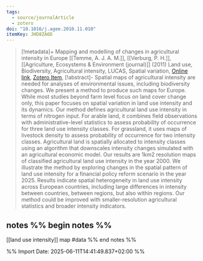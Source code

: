 ```yaml
---
tags:
  - source/journalArticle
  - zotero
doi: "10.1016/j.agee.2010.11.010"
itemKey: JHD8ZA6D
---
```

>[!metadata]+
> Mapping and modelling of changes in agricultural intensity in Europe
> [[Temme, A. J. A. M.]], [[Verburg, P. H.]], 
> [[Agriculture, Ecosystems & Environment (journal)]] (2011)
> Land use, Biodiversity, Agricultural intensity, LUCAS, Spatial variation, 
> [Online link](https://www.sciencedirect.com/science/article/pii/S0167880910003014), [Zotero Item](zotero://select/library/items/JHD8ZA6D),
>[!abstract]-
>Spatial maps of agricultural intensity are needed for analyses of environmental issues, including biodiversity changes. We present a method to produce such maps for Europe. While most studies beyond farm level focus on land cover change only, this paper focuses on spatial variation in land use intensity and its dynamics. Our method defines agricultural land use intensity in terms of nitrogen input. For arable land, it combines field observations with administrative-level statistics to assess probability of occurrence for three land use intensity classes. For grassland, it uses maps of livestock density to assess probability of occurrence for two intensity classes. Agricultural land is spatially allocated to intensity classes using an algorithm that downscales intensity changes simulated with an agricultural economic model. Our results are 1km2 resolution maps of classified agricultural land use intensity in the year 2000. We illustrate the method by exploring changes in the spatial pattern of land use intensity for a financial policy reform scenario in the year 2025. Results indicate spatial heterogeneity in land use intensity across European countries, including large differences in intensity between countries, between regions, but also within regions. Our method could be improved with smaller-resolution agricultural statistics and broader intensity indicators.

## notes %% begin notes %%
[[land use intensity]] map #data 
%% end notes %%

%% Import Date: 2025-06-11T14:41:49.837+02:00 %%
